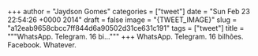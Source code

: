 
+++
author = "Jaydson Gomes"
categories = ["tweet"]
date = "Sun Feb 23 22:54:26 +0000 2014"
draft = false
image = "{TWEET_IMAGE}"
slug = "a12eab9658cbcc7ff844d6a90502d31ce631c191"
tags = ["tweet"]
title = """WhatsApp. Telegram. 16 bi..."""
+++
WhatsApp. Telegram. 16 bilhões. Facebook. Whatever.
